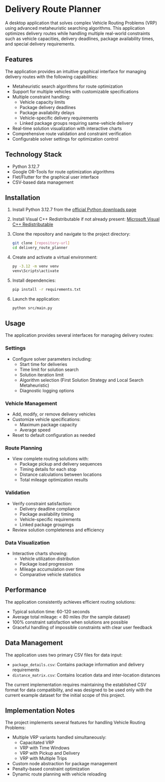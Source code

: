# Delivery Route Planner

A desktop application that solves complex Vehicle Routing Problems (VRP) using advanced metaheuristic searching algorithms. This application optimizes delivery routes while handling multiple real-world constraints such as vehicle capacities, delivery deadlines, package availability times, and special delivery requirements.

## Features

The application provides an intuitive graphical interface for managing delivery routes with the following capabilities:

- Metaheuristic search algorithms for route optimization
- Support for multiple vehicles with customizable specifications
- Multiple constraint handling:
  - Vehicle capacity limits
  - Package delivery deadlines
  - Package availability delays
  - Vehicle-specific delivery requirements
  - Linked package groups requiring same-vehicle delivery
- Real-time solution visualization with interactive charts
- Comprehensive route validation and constraint verification
- Configurable solver settings for optimization control

## Technology Stack

- Python 3.12.7
- Google OR-Tools for route optimization algorithms
- Flet/Flutter for the graphical user interface
- CSV-based data management

## Installation

1. Install Python 3.12.7 from the [official Python downloads page](https://www.python.org/downloads/release/python-3127/)

2. Install Visual C++ Redistributable if not already present:
   [Microsoft Visual C++ Redistributable](https://www.microsoft.com/en-US/download/details.aspx?id=48145)

3. Clone the repository and navigate to the project directory:
   ```bash
   git clone [repository-url]
   cd delivery_route_planner
   ```

4. Create and activate a virtual environment:
   ```bash
   py -3.12 -m venv venv
   venv\Scripts\activate
   ```

5. Install dependencies:
   ```bash
   pip install -r requirements.txt
   ```

6. Launch the application:
   ```bash
   python src/main.py
   ```

## Usage

The application provides several interfaces for managing delivery routes:

### Settings
- Configure solver parameters including:
  - Start time for deliveries
  - Time limit for solution search
  - Solution iteration limit
  - Algorithm selection (First Solution Strategy and Local Search Metaheuristic)
  - Diagnostic logging options

### Vehicle Management
- Add, modify, or remove delivery vehicles
- Customize vehicle specifications:
  - Maximum package capacity
  - Average speed
- Reset to default configuration as needed

### Route Planning
- View complete routing solutions with:
  - Package pickup and delivery sequences
  - Timing details for each stop
  - Distance calculations between locations
  - Total mileage optimization results

### Validation
- Verify constraint satisfaction:
  - Delivery deadline compliance
  - Package availability timing
  - Vehicle-specific requirements
  - Linked package groupings
- Review solution completeness and efficiency

### Data Visualization
- Interactive charts showing:
  - Vehicle utilization distribution
  - Package load progression
  - Mileage accumulation over time
  - Comparative vehicle statistics

## Performance

The application consistently achieves efficient routing solutions:
- Typical solution time: 60-120 seconds
- Average total mileage: < 80 miles (for the sample dataset)
- 100% constraint satisfaction when solutions are possible
- Graceful handling of impossible constraints with clear user feedback

## Data Management

The application uses two primary CSV files for data input:
- `package_details.csv`: Contains package information and delivery requirements
- `distance_matrix.csv`: Contains location data and inter-location distances

The current implementation requires maintaining the established CSV format for data compatibility, and was designed to be used only with the current example dataset for the initial scope of this project.

## Implementation Notes

The project implements several features for handling Vehicle Routing Problems:
- Multiple VRP variants handled simultaneously:
  - Capacitated VRP
  - VRP with Time Windows
  - VRP with Pickup and Delivery
  - VRP with Multiple Trips
- Custom node abstraction for package management
- Penalty-based constraint optimization
- Dynamic route planning with vehicle reloading

